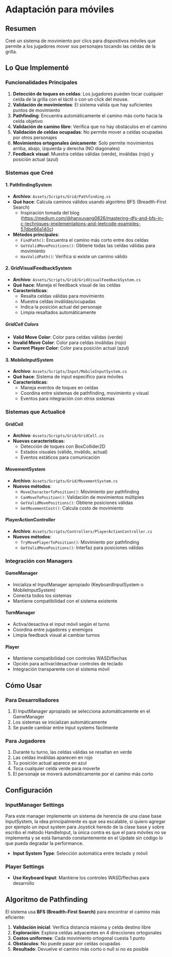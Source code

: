 # Adaptación para móviles

## Resumen

Creé un sistema de movimiento por clics para dispositivos móviles que permite a los jugadores mover sus personajes tocando las celdas de la grilla.

## Lo Que Implementé

### Funcionalidades Principales

1. **Detección de toques en celdas**: Los jugadores pueden tocar cualquier celda de la grilla con el táctil o con un click del mouse.
2. **Validación de movimientos**: El sistema valida que hay suficientes puntos de movimiento
3. **Pathfinding**: Encuentra automáticamente el camino más corto hacia la celda objetivo
4. **Validación de camino libre**: Verifica que no hay obstáculos en el camino
5. **Validación de celdas ocupadas**: No permite mover a celdas ocupadas por otros personajes
6. **Movimientos ortogonales únicamente**: Solo permite movimientos arriba, abajo, izquierda y derecha (NO diagonales)
7. **Feedback visual**: Muestra celdas válidas (verde), inválidas (rojo) y posición actual (azul)

### Sistemas que Creé

#### 1. PathfindingSystem

- **Archivo**: `Assets/Scripts/Grid/Pathfinding.cs`
- **Qué hace**: Calcula caminos válidos usando algoritmo BFS (Breadth-First Search)
  - Inspiración tomada del blog (<https://medium.com/@hanxuyang0826/mastering-dfs-and-bfs-in-c-techniques-implementations-and-leetcode-examples-57dbe66a140c>)
- **Métodos principales**:
  - `FindPath()`: Encuentra el camino más corto entre dos celdas
  - `GetValidMovePositions()`: Obtiene todas las celdas válidas para movimiento
  - `HasValidPath()`: Verifica si existe un camino válido

#### 2. GridVisualFeedbackSystem

- **Archivo**: `Assets/Scripts/Grid/GridVisualFeedbackSystem.cs`
- **Qué hace**: Maneja el feedback visual de las celdas
- **Características**:
  - Resalta celdas válidas para movimiento
  - Muestra celdas inválidas/ocupadas
  - Indica la posición actual del personaje
  - Limpia resaltados automáticamente

##### GridCell Colors

- **Valid Move Color**: Color para celdas válidas (verde)
- **Invalid Move Color**: Color para celdas inválidas (rojo)
- **Current Player Color**: Color para posición actual (azul)

#### 3. MobileInputSystem

- **Archivo**: `Assets/Scripts/Input/MobileInputSystem.cs`
- **Qué hace**: Sistema de input específico para móviles
- **Características**:
  - Maneja eventos de toques en celdas
  - Coordina entre sistemas de pathfinding, movimiento y visual
  - Eventos para integración con otros sistemas

### Sistemas que Actualicé

#### GridCell

- **Archivo**: `Assets/Scripts/Grid/GridCell.cs`
- **Nuevas características**:
  - Detección de toques con BoxCollider2D
  - Estados visuales (válido, inválido, actual)
  - Eventos estáticos para comunicación

#### MovementSystem

- **Archivo**: `Assets/Scripts/Grid/MovementSystem.cs`
- **Nuevos métodos**:
  - `MoveCharacterToPosition()`: Movimiento por pathfinding
  - `CanMoveToPosition()`: Validación de movimientos múltiples
  - `GetValidMovePositions()`: Obtiene posiciones válidas
  - `GetMovementCost()`: Calcula costo de movimiento

#### PlayerActionController

- **Archivo**: `Assets/Scripts/Controllers/PlayerActionController.cs`
- **Nuevos métodos**:
  - `TryMovePlayerToPosition()`: Movimiento por pathfinding
  - `GetValidMovePositions()`: Interfaz para posiciones válidas

### Integración con Managers

#### GameManager

- Inicializa el InputManager apropiado (KeyboardInputSystem o MobileInputSystem)
- Conecta todos los sistemas
- Mantiene compatibilidad con el sistema existente

#### TurnManager

- Activa/desactiva el input móvil según el turno
- Coordina entre jugadores y enemigos
- Limpia feedback visual al cambiar turnos

#### Player

- Mantiene compatibilidad con controles WASD/flechas
- Opción para activar/desactivar controles de teclado
- Integración transparente con el sistema móvil

## Cómo Usar

### Para Desarrolladores

1. El InputManager apropiado se selecciona automáticamente en el GameManager
2. Los sistemas se inicializan automáticamente
3. Se puede cambiar entre input systems fácilmente

### Para Jugadores

1. Durante tu turno, las celdas válidas se resaltan en verde
2. Las celdas inválidas aparecen en rojo
3. Tu posición actual aparece en azul
4. Toca cualquier celda verde para moverte
5. El personaje se moverá automáticamente por el camino más corto

## Configuración

### InputManager Settings

Para este manager implemente un sistema de herencia de una clase base InputSystem, la idea principalmente es que sea escalable, si quiero agregar por ejemplo un input system para Joystick heredo de la clase base y sobre escribo el método HandleInput, la única contra es que el para móviles no se implementa y se está llamando constantemente en el Update sin código lo que pueda degradar la performance.

- **Input System Type**: Selección automática entre teclado y móvil

### Player Settings

- **Use Keyboard Input**: Mantiene los controles WASD/flechas para desarrollo

## Algoritmo de Pathfinding

El sistema usa **BFS (Breadth-First Search)** para encontrar el camino más eficiente:

1. **Validación inicial**: Verifica distancia máxima y celda destino libre
2. **Exploración**: Explora celdas adyacentes en 4 direcciones ortogonales
3. **Costos uniformes**: Cada movimiento ortogonal cuesta 1 punto
4. **Obstáculos**: No puede pasar por celdas ocupadas
5. **Resultado**: Devuelve el camino más corto o null si no es posible
